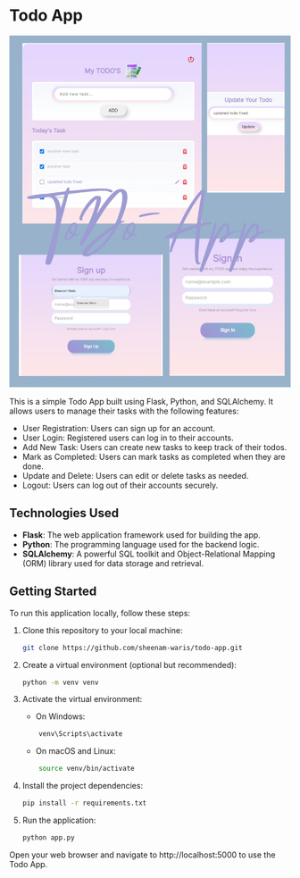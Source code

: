 # Todo App

![Website Image](ToDo-App.jpg)

This is a simple Todo App built using Flask, Python, and SQLAlchemy.
It allows users to manage their tasks with the following features:

- User Registration: Users can sign up for an account.
- User Login: Registered users can log in to their accounts.
- Add New Task: Users can create new tasks to keep track of their todos.
- Mark as Completed: Users can mark tasks as completed when they are done.
- Update and Delete: Users can edit or delete tasks as needed.
- Logout: Users can log out of their accounts securely.

## Technologies Used

- **Flask**: The web application framework used for building the app.
- **Python**: The programming language used for the backend logic.
- **SQLAlchemy**: A powerful SQL toolkit and Object-Relational Mapping (ORM) library used for data storage and retrieval.

## Getting Started

To run this application locally, follow these steps:

1. Clone this repository to your local machine:

   ```bash
   git clone https://github.com/sheenam-waris/todo-app.git
    ```

2. Create a virtual environment (optional but recommended):

   ```bash
   python -m venv venv
    ```

3. Activate the virtual environment:
    * On Windows:
    ```bash
        venv\Scripts\activate
    ```
    * On macOS and Linux:
    ```bash
        source venv/bin/activate
    ```
4. Install the project dependencies:
    ```bash
    pip install -r requirements.txt

    ```

5. Run the application:
    ```bash
    python app.py
    ```

Open your web browser and navigate to http://localhost:5000 to use the Todo App.